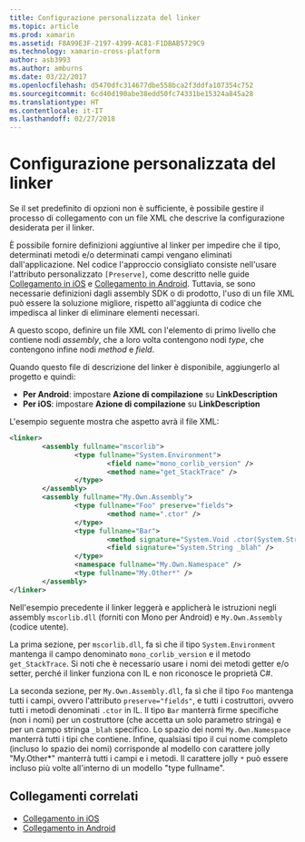 ```yaml
---
title: Configurazione personalizzata del linker
ms.topic: article
ms.prod: xamarin
ms.assetid: F8A99E3F-2197-4399-AC81-F1DBAB5729C9
ms.technology: xamarin-cross-platform
author: asb3993
ms.author: amburns
ms.date: 03/22/2017
ms.openlocfilehash: d5470dfc314677dbe558bca2f3ddfa107354c752
ms.sourcegitcommit: 6cd40d190abe38edd50fc74331be15324a845a28
ms.translationtype: HT
ms.contentlocale: it-IT
ms.lasthandoff: 02/27/2018
---
```

# <a name="custom-linker-configuration"></a>Configurazione personalizzata del linker

Se il set predefinito di opzioni non è sufficiente, è possibile gestire il processo di collegamento con un file XML che descrive la configurazione desiderata per il linker.

È possibile fornire definizioni aggiuntive al linker per impedire che il tipo, determinati metodi e/o determinati campi vengano eliminati dall'applicazione. Nel codice l'approccio consigliato consiste nell'usare l'attributo personalizzato `[Preserve]`, come descritto nelle guide [Collegamento in iOS](~/ios/deploy-test/linker.md) e [Collegamento in Android](~/android/deploy-test/linker.md).
Tuttavia, se sono necessarie definizioni dagli assembly SDK o di prodotto, l'uso di un file XML può essere la soluzione migliore, rispetto all'aggiunta di codice che impedisca al linker di eliminare elementi necessari.

A questo scopo, definire un file XML con l'elemento di primo livello <linker> che contiene nodi *assembly*, che a loro volta contengono nodi *type*, che contengono infine nodi *method* e *field*.

Quando questo file di descrizione del linker è disponibile, aggiungerlo al progetto e quindi:

-  **Per Android**: impostare **Azione di compilazione** su **LinkDescription**
-  **Per iOS**: impostare **Azione di compilazione** su **LinkDescription**


L'esempio seguente mostra che aspetto avrà il file XML:

```xml
<linker>
        <assembly fullname="mscorlib">
                <type fullname="System.Environment">
                        <field name="mono_corlib_version" />
                        <method name="get_StackTrace" />
                </type>
        </assembly>
        <assembly fullname="My.Own.Assembly">
                <type fullname="Foo" preserve="fields">
                        <method name=".ctor" />
                </type>
                <type fullname="Bar">
                        <method signature="System.Void .ctor(System.String)" />
                        <field signature="System.String _blah" />
                </type>
                <namespace fullname="My.Own.Namespace" />
                <type fullname="My.Other*" />
        </assembly>
</linker>
```

Nell'esempio precedente il linker leggerà e applicherà le istruzioni negli assembly `mscorlib.dll` (forniti con Mono per Android) e `My.Own.Assembly` (codice utente).

La prima sezione, per `mscorlib.dll`, fa sì che il tipo `System.Environment` mantenga il campo denominato `mono_corlib_version` e il metodo `get_StackTrace`.
Si noti che è necessario usare i nomi dei metodi getter e/o setter, perché il linker funziona con IL e non riconosce le proprietà C#.

La seconda sezione, per `My.Own.Assembly.dll`, fa sì che il tipo `Foo` mantenga tutti i campi, ovvero l'attributo `preserve="fields"`, e tutti i costruttori, ovvero tutti i metodi denominati `.ctor` in IL. Il tipo `Bar` manterrà firme specifiche (non i nomi) per un costruttore (che accetta un solo parametro stringa) e per un campo stringa `_blah` specifico.
Lo spazio dei nomi `My.Own.Namespace` manterrà tutti i tipi che contiene.
Infine, qualsiasi tipo il cui nome completo (incluso lo spazio dei nomi) corrisponde al modello con carattere jolly "My.Other\*" manterrà tutti i campi e i metodi. Il carattere jolly `*` può essere incluso più volte all'interno di un modello "type fullname".



## <a name="related-links"></a>Collegamenti correlati

- [Collegamento in iOS](~/ios/deploy-test/linker.md)
- [Collegamento in Android](~/android/deploy-test/linker.md)
